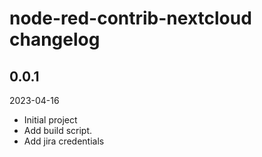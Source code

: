 # node-red-contrib-nextcloud changelog

## 0.0.1

2023-04-16

- Initial project
- Add build script.
- Add jira credentials
